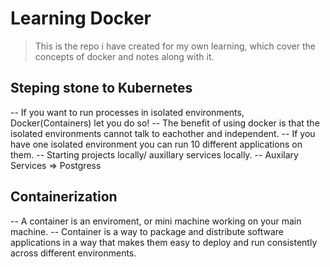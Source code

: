 # Learning Docker

> This is the repo i have created for my own learning, which cover the concepts of docker and notes along with it. 

## Steping stone to Kubernetes
-- If you want to run processes in isolated environments, Docker(Containers) let you do so! 
-- The benefit of using docker is that the isolated environments cannot talk to eachother and independent.
-- If you have one isolated environment you can run 10 different applications on them.
-- Starting projects locally/ auxillary services locally.
-- Auxilary Services => Postgress

## Containerization
-- A container is an enviroment, or mini machine working on your main machine. 
-- Container is a way to package and distribute software applications in a way that makes them easy to deploy and run consistently across different environments.

